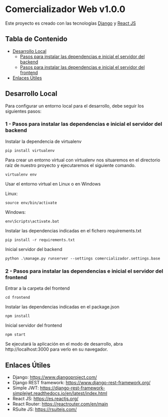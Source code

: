 # Comercializador Web v1.0.0

Este proyecto es creado con las tecnologías [Django](https://www.djangoproject.com/) y [React JS](https://es.reactjs.org/)

## Tabla de Contenido

- [Desarrollo Local](#desarrollo-local)
  - [Pasos para instalar las dependencias e inicial el servidor del backend](#1---pasos-para-instalar-las-dependencias-e-inicial-el-servidor-del-backend)
  - [Pasos para instalar las dependencias e inicial el servidor del frontend](#2---pasos-para-instalar-las-dependencias-e-inicial-el-servidor-del-frontend)
- [Enlaces Útiles](#enlaces-útiles)

## Desarrollo Local

Para configurar un entorno local para el desarrollo, debe seguir los siguientes pasos:

### 1 - Pasos para instalar las dependencias e inicial el servidor del backend

Instalar la dependencia de virtualenv

```
pip install virtualenv
```

Para crear un entorno virtual con virtualenv nos situaremos en el directorio raíz de nuestro proyecto y ejecutaremos el siguiente comando.

```
virtualenv env
```

Usar el entorno virtual en Linux o en Windows

Linux:

```
source env/bin/activate
```

Windows:

```
env\Scripts\activate.bat
```

Instalar las dependencias indicadas en el fichero requirements.txt

```
pip install -r requirements.txt
```

Inicial servidor del backend

```
python .\manage.py runserver --settings comercializador.settings.base
```

### 2 - Pasos para instalar las dependencias e inicial el servidor del frontend

Entrar a la carpeta del frontend

```
cd frontend
```

Instalar las dependencias indicadas en el package.json

```
npm install
```

Inicial servidor del frontend

```
npm start
```

Se ejecutará la aplicación en el modo de desarrollo, abra http://localhost:3000 para verlo en su navegador.

## Enlaces Útiles

- Django: https://www.djangoproject.com/
- Django REST framework: https://www.django-rest-framework.org/
- Simple JWT: https://django-rest-framework-simplejwt.readthedocs.io/en/latest/index.html
- React JS: https://es.reactjs.org/
- React Router: https://reactrouter.com/en/main
- RSuite JS: https://rsuitejs.com/
